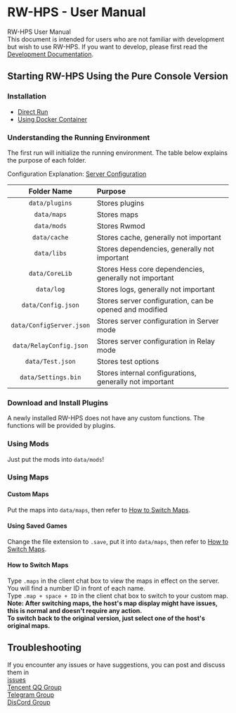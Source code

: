 # RW-HPS - User Manual

RW-HPS User Manual  
This document is intended for users who are not familiar with development but wish to use RW-HPS. If you want to develop, please first read the [Development Documentation](../plugin/README.md).

## Starting RW-HPS Using the Pure Console Version

### Installation

* [Direct Run](Run.md)
* [Using Docker Container](../../../docker/README.md)

### Understanding the Running Environment

The first run will initialize the running environment. The table below explains the purpose of each folder.

Configuration Explanation: [Server Configuration](Config.md)

|          Folder Name           | Purpose                               |
|:------------------------------:|:--------------------------------------|
|      `data/plugins`       | Stores plugins                          |
|        `data/maps`        | Stores maps                             |
|        `data/mods`        | Stores Rwmod                            |
|       `data/cache`        | Stores cache, generally not important   |
|        `data/libs`        | Stores dependencies, generally not important |
|      `data/CoreLib`       | Stores Hess core dependencies, generally not important |
|        `data/log`         | Stores logs, generally not important    |
|    `data/Config.json`     | Stores server configuration, can be opened and modified |
|  `data/ConfigServer.json` | Stores server configuration in Server mode |
| `data/RelayConfig.json`   | Stores server configuration in Relay mode |
|     `data/Test.json`      | Stores test options                     |
|    `data/Settings.bin`    | Stores internal configurations, generally not important |

### Download and Install Plugins

A newly installed RW-HPS does not have any custom functions. The functions will be provided by plugins.

### Using Mods

Just put the mods into `data/mods`!

### Using Maps

#### Custom Maps

Put the maps into `data/maps`, then refer to [How to Switch Maps](#how-to-switch-maps).

#### Using Saved Games

Change the file extension to `.save`, put it into `data/maps`, then refer to [How to Switch Maps](#how-to-switch-maps).

#### How to Switch Maps

Type `.maps` in the client chat box to view the maps in effect on the server.  
You will find a number ID in front of each name.  
Type `.map + space + ID` in the client chat box to switch to your custom map.  
**Note: After switching maps, the host's map display might have issues, this is normal and doesn't require any action.**  
**To switch back to the original version, just select one of the host's original maps.**

## Troubleshooting

If you encounter any issues or have suggestions, you can post and discuss them in  
[issues](https://github.com/RW-HPS/RW-HPS/issues)  
[Tencent QQ Group](https://qm.qq.com/cgi-bin/qm/qr?k=qhJ6ekYF9pD9jO6j8H2rZw8ePAVypoU0&jump_from=webapi)  
[Telegram Group](https://t.me/RW_HPS) \
[DisCord Group](https://discord.gg/VwwxJhVG64)